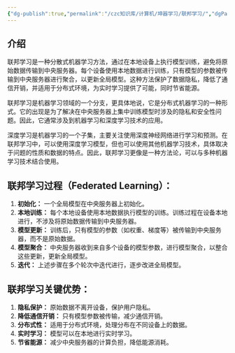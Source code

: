 ```yaml
---
{"dg-publish":true,"permalink":"/czc知识库/计算机/坤器学习/联邦学习/","dgPassFrontmatter":true,"created":"2024-06-18T17:45:21.011+08:00","updated":"2024-12-08T12:27:33.581+08:00"}
---
```



## 介绍
联邦学习是一种分散式机器学习方法，通过在本地设备上执行模型训练，避免将原始数据传输到中央服务器。每个设备使用本地数据进行训练，只有模型的参数被传输到中央服务器进行聚合，以更新全局模型。这种方法保护了数据隐私，降低了通信开销，并适用于分布式环境，为实时学习提供了可能，同时节省能源。

联邦学习是机器学习领域的一个分支，更具体地说，它是分布式机器学习的一种形式。它的出现是为了解决在中央服务器上集中训练模型时涉及的隐私和安全性问题。因此，它通常涉及到机器学习和深度学习技术的应用。

深度学习是机器学习的一个子集，主要关注使用深度神经网络进行学习和预测。在联邦学习中，可以使用深度学习模型，但也可以使用其他机器学习技术，具体取决于问题的性质和数据的特点。因此，联邦学习更像是一种方法论，可以与多种机器学习技术结合使用。
## 联邦学习过程（Federated Learning）：
1. **初始化：** 一个全局模型在中央服务器上初始化。
2. **本地训练：** 每个本地设备使用本地数据执行模型的训练。训练过程在设备本地进行，不涉及将原始数据传输到中央服务器。
3. **模型更新：** 训练后，只有模型的参数（如权重、梯度等）被传输到中央服务器，而不是原始数据。
4. **模型聚合：** 中央服务器收到来自多个设备的模型参数，进行模型聚合，以整合这些更新，更新全局模型。
5. **迭代：** 上述步骤在多个轮次中迭代进行，逐步改进全局模型。
## 联邦学习关键优势：
1. **隐私保护：** 原始数据不离开设备，保护用户隐私。
2. **降低通信开销：** 只有模型参数被传输，减少通信开销。
3. **分布式性：** 适用于分布式环境，处理分布在不同设备上的数据。
4. **实时学习：** 模型可以在本地进行实时学习。
5. **节省能源：** 减少中央服务器的计算负担，降低能源消耗。